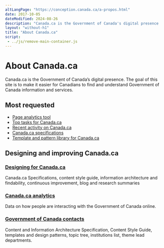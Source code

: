 ```yaml
---
altLangPage: "https://conception.canada.ca/a-propos.html"
date: 2017-10-05
dateModified: 2024-08-26
description: "Canada.ca is the Government of Canada's digital presence."
layout: "without-h1"
title: "About Canada.ca"
script:
 - ../js/remove-main-container.js
---
```

<div class="container">
<h1 property="name headline" id="wb-cont" dir="ltr">About Canada.ca</h1>

<div class="row profile">
  <div class="col-md-8">
    <p>Canada.ca is the Government of Canada’s digital presence. The goal of this site is to make it easier for Canadians to find and understand Government of Canada information and services.</p>
  </div>
</div>
</div>
<section class="gc-most-requested">
	<div class="container">
		<h2>Most requested</h2>
		<ul>
	     <li><a href="https://performance.alpha.canada.ca/">Page analytics tool</a></li>
        <li><a href="{{ site.url }}/about/top-tasks-for-canada-ca.html">Top tasks for Canada.ca</a></li>
        <li><a href="https://www.canada.ca/en/analytics/recent-activity.html">Recent activity on Canada.ca</a></li>
        <li><a href="{{ site.url }}/specifications.html">Canada.ca specifications</a></li>
        <li><a href="{{ site.url }}/pattern-library.html">Template and pattern library for Canada.ca</a></li>
		</ul>
	</div>
</section>
<div class="container">
<div class="row">
  <section class="col-md-12 gc-drmt">
    <h2 class="wb-inv">Designing and improving Canada.ca</h2>
    <div class="wb-eqht row">
      <div class="col-md-4">
        <section>
          <h3 class="h5"><a href="./index.html">Designing for Canada.ca</a></h3>
          <p>Canada.ca Specifications, content style guide, information architecture and findability, continuous improvement, blog and research summaries</p>
        </section>
      </div>
      <div class="col-md-4">
        <section>
          <h3 class="h5"><a href="https://www.canada.ca/en/analytics.html">Canada.ca analytics</a></h3>
          <p>Data on how people are interacting with the Government of Canada online.</p>
        </section>
      </div>
      <div class="col-md-4">
        <section>
          <h3 class="h5"><a href="https://www.canada.ca/en/contact.html">Government of Canada contacts</a></h3>
          <p>Content and Information Architecture Specification, Content Style Guide, templates and design patterns, topic tree, institutions list, theme lead departments.</p>
        </section>
      </div>
    </div>
  </div>
</div>

